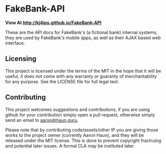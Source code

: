 # FakeBank-API

**View At http://kj4ips.github.io/FakeBank-API**

These are the API docs for FakeBank's (a fictional bank) internal systems, they are used by FakeBank's mobile apps, as well as their AJAX based web interface.

## Licensing
This project is licensed under the terms of the MIT in the hope that it will be useful, it does not come with any warranty or guaranty of merchantability for any purpose. See the LICENSE file for full legal text.

## Contributing
This project welcomes suggestions and contributions, if you are using github for your contribution simply open a pull request, otherwise simply send an email to aaron@haun.guru.

Please note that by contributing code/assets/other IP you are giving those works to the project owner (currently Aaron Haun), and they will be released under the MIT license. This is done to prevent copyright fractruing and potential later issues. A formal CLA may be instituted later.
